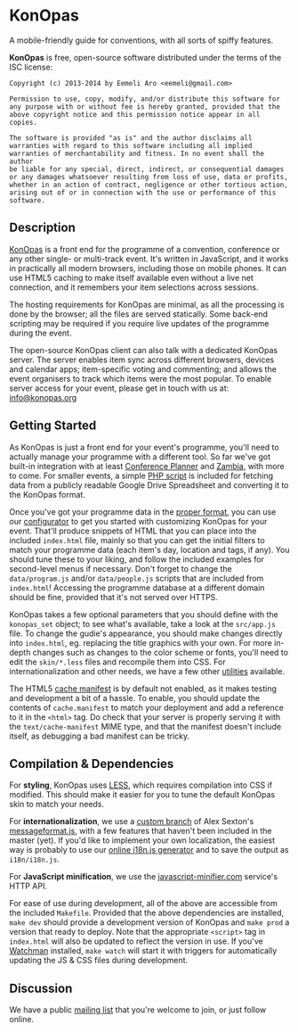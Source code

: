 KonOpas
=======

A mobile-friendly guide for conventions, with all sorts of spiffy features.


**KonOpas** is free, open-source software distributed under the terms of the ISC
license:

	Copyright (c) 2013-2014 by Eemeli Aro <eemeli@gmail.com>

	Permission to use, copy, modify, and/or distribute this software for
	any purpose with or without fee is hereby granted, provided that the
	above copyright notice and this permission notice appear in all copies.

	The software is provided "as is" and the author disclaims all
	warranties with regard to this software including all implied
	warranties of merchantability and fitness. In no event shall the author
	be liable for any special, direct, indirect, or consequential damages
	or any damages whatsoever resulting from loss of use, data or profits,
	whether in an action of contract, negligence or other tortious action,
	arising out of or in connection with the use or performance of this
	software.


## Description

[KonOpas] is a front end for the programme of a convention, conference or any
other single- or multi-track event. It's written in JavaScript, and it works in
practically all modern browsers, including those on mobile phones. It can use
HTML5 caching to make itself available even without a live net connection, and
it remembers your item selections across sessions.

The hosting requirements for KonOpas are minimal, as all the processing is done
by the browser; all the files are served statically. Some back-end scripting may
be required if you require live updates of the programme during the event.

The open-source KonOpas client can also talk with a dedicated KonOpas server.
The server enables item sync across different browsers, devices and calendar
apps; item-specific voting and commenting; and allows the event organisers to
track which items were the most popular. To enable server access for your event,
please get in touch with us at: info@konopas.org

[KonOpas]: http://konopas.org/


## Getting Started

As KonOpas is just a front end for your event's programme, you'll need to
actually manage your programme with a different tool. So far we've got built-in
integration with at least [Conference Planner] and [Zambia], with more to come.
For smaller events, a simple [PHP script] is included for fetching data from a
publicly readable Google Drive Spreadsheet and converting it to the KonOpas
format.

Once you've got your programme data in the [proper format][KO-fmt], you can use
our [configurator][KO-cfg] to get you started with customizing KonOpas for your
event. That'll produce snippets of HTML that you can place into the included
`index.html` file, mainly so that you can get the initial filters to match your
programme data (each item's day, location and tags, if any). You should tune
these to your liking, and follow the included examples for second-level menus if
necessary. Don't forget to change the `data/program.js` and/or `data/people.js`
scripts that are included from `index.html`! Accessing the programme database at
a different domain should be fine, provided that it's not served over HTTPS.

KonOpas takes a few optional parameters that you should define with the
`konopas_set` object; to see what's available, take a look at the `src/app.js`
file. To change the gudie's appearance, you should make changes directly into
`index.html`, eg. replacing the title graphics with your own. For more in-depth
changes such as changes to the color scheme or fonts, you'll need to edit the
`skin/*.less` files and recompile them into CSS. For internationalization and
other needs, we have a few other [utilities][KO-util] available.

The HTML5 [cache manifest] is by default not enabled, as it makes testing and
development a bit of a hassle. To enable, you should update the contents of
`cache.manifest` to match your deployment and add a reference to it in the
`<html>` tag. Do check that your server is properly serving it with the
`text/cache-manifest` MIME type, and that the manifest doesn't include itself,
as debugging a bad manifest can be tricky.

[Conference Planner]: http://sourceforge.net/projects/conferenceplan/
[Zambia]: http://sourceforge.net/projects/zambia/
[PHP script]: https://github.com/eemeli/konopas/tree/master/util/gdrive2js
[KO-fmt]: http://konopas.org/data-fmt
[KO-cfg]: http://konopas.org/util/config
[KO-util]: http://konopas.org/util/
[cache manifest]: http://en.wikipedia.org/wiki/Cache_manifest_in_HTML5


## Compilation & Dependencies

For **styling**, KonOpas uses [LESS], which requires compilation into CSS if
modified. This should make it easier for you to tune the default KonOpas skin to
match your needs.

For **internationalization**, we use a [custom branch][MF-fill] of Alex Sexton's
[messageformat.js], with a few features that haven't been included in the master
(yet). If you'd like to implement your own localization, the easiest way is
probably to use our [online i18n.js generator][KO-i18n] and to save the output
as `i18n/i18n.js`.

For **JavaScript minification**, we use the [javascript-minifier.com] service's
HTTP API.

For ease of use during development, all of the above are accessible from the
included `Makefile`. Provided that the above dependencies are installed, `make
dev` should provide a development version of KonOpas and `make prod` a version
that ready to deploy. Note that the appropriate `<script>` tag in `index.html`
will also be updated to reflect the version in use. If you've [Watchman]
installed, `make watch` will start it with triggers for automatically updating
the JS & CSS files during development.

[LESS]: http://lesscss.org/
[MF-fill]: https://github.com/eemeli/messageformat.js/tree/fill
[messageformat.js]: https://github.com/SlexAxton/messageformat.js
[KO-i18n]: http://konopas.org/util/i18n/
[javascript-minifier.com]: http://javascript-minifier.com/
[Watchman]: https://github.com/facebook/watchman


## Discussion

We have a public [mailing list][KO-list] that you're welcome to join, or just
follow online.

[KO-list]: https://groups.google.com/d/forum/konopas-dev

